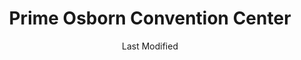 ---
layout: location-page
date: Last Modified
description: "Local COVID-19 testing is available at Prime Osborn Convention Center in Jacksonville, Florida, USA."
permalink: "locations/florida/jacksonville/prime-osborn-convention-center/"
tags:
  - locations
  - florida
title: Prime Osborn Convention Center
uniqueName: prime-osborn-convention-center
state: Florida
stateAbbr: FL
hood: "Jacksonville"
address: "1000 Water St"
city: "Jacksonville"
zip: "32210"
zipsNearby: "32007 32622 32009 32011 32631 32033 32034 32035 32601 32602 32603 32604 32605 32606 32607 32608 32609 32610 32611 32612 32613 32614 32627 32635 32641 32653 32040 32042 32043 32044 32640 32046 32654 32099 32201 32202 32203 32204 32205 32206 32207 32208 32209 32210 32211 32212 32214 32215 32216 32217 32218 32219 32220 32221 32222 32223 32224 32225 32226 32227 32228 32229 32230 32231 32232 32233 32234 32235 32236 32237 32238 32239 32240 32241 32244 32245 32246 32247 32250 32254 32255 32256 32257 32258 32259 32260 32266 32277 32656 32658 32054 32061 32024 32025 32055 32056 32058 32063 32666 32050 32068 32003 32006 32030 32065 32067 32073 32079 32004 32081 32082 32026 32083 32080 32084 32085 32086 32092 32095 32072 32087 32091 32694 32697 32041 32097 31520 31521 31523 31524 31527 31561 31631 31537 31548 31562 31547 31558 31565 31566 31568 31569 32131 32135 32137 32142 32164 32140 32138 32145 32147 32148 32149 32157 32160 32182 32177 32178 32181 32185 32187 32189 32193 32267 32290" 
mapUrl: "http://maps.apple.com/?q=Prime+Osborn+Convention+Center&address=1000+Water+St,Jacksonville,Florida,32210"
locationType: Drive-thru
phone: ""
website: "https://www.telescopehealth.com"
onlineBooking: true
closed: undefined
closedUpdate: June 30th, 2020
notes: "By appointment only. Privately owned. Requires doctor's referral."
days: Everyday
hours: 11AM-7PM
ctaMessage: Schedule a test
ctaUrl: "https://www.telescopehealth.com"
---